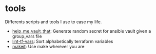 # tools

Differents scripts and tools I use to ease my life.


* [help_me_vault_that](help_me_vault_that/README.md): Generate random secret for ansible vault given a group_vars file
* [lint-tf-vars](lint-tf-vars/README.md): Sort alphabetically terraform variables
* [makeit](makeit/README.md): Use make wherever you are
